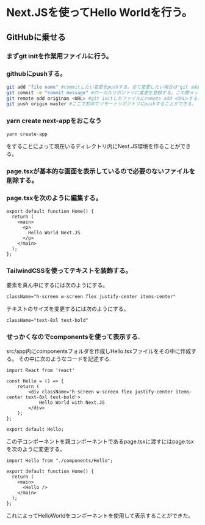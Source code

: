 # Next.JSを使ってHello Worldを行う。
## GitHubに乗せる
### まずgit initを作業用ファイルに行う。
### githubにpushする。
```zsh
git add "file name" #commitしたい変更をpushする。全て変更したい場合は"git add ."
git commit -m "commit message" #ローカルリポジトリに変更を登録する。この際メッセージはしっかり残すこと。
git remote add originan <URL> #git initしたファイルにremote add <URL>することによって毎回URLを指定してリモートリポジトリにpushする必要がなくなる。
git push origin master #ここで初めてリモートリポジトリにpushすることができる。
```
### yarn create next-appをおこなう
```
yarn create-app
```
をすることによって現在いるディレクトリ内にNext.JS環境を作ることができる。

### page.tsxが基本的な画面を表示しているので必要のないファイルを削除する。

### page.tsxを次のように編集する。
``` page.tsx
export default function Home() {
  return (
    <main>
      <p>
        Hello World Next.JS
      </p>
    </main>
  );
};
```

### TailwindCSSを使ってテキストを装飾する。

要素を真ん中にするには次のようにする。
```
className="h-screen w-screen flex justify-center items-center"
```

テキストのサイズを変更するには次のようにする。

```
className="text-8xl text-bold"
```

### せっかくなのでcomponentsを使って表示する.
src/app内にcomponentsフォルダを作成しHello.tsxファイルをその中に作成する。
その中に次のようなコードを記述する.
```
import React from 'react'

const Hello = () => {
    return (
        <div className='h-screen w-screen flex justify-center items-center text-8xl text-bold'>
            Hello World with Next.JS
        </div>
    );
};

export default Hello;
```
この子コンポーネントを親コンポーネントであるpage.tsxに渡すにはpage.tsxを次のように変更する。
```page.tsx
import Hello from "./components/Hello";

export default function Home() {
  return (
    <main>
      <Hello />
    </main>
  );
};
```
これによってHelloWorldをコンポーネントを使用して表示することができた。
